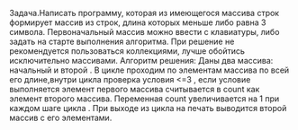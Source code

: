 Задача.Написать программу, которая из имеющегося массива строк формирует массив из строк, длина которых меньше либо равна 3 символа. Первоначальный массив можно ввести с клавиатуры, либо задать на старте выполнения алгоритма. При решение не рекомендуется пользоваться коллекциями, лучше обойтись исключительно массивами.
Алгоритм решения:
Даны два массива: начальный и второй . В цикле проходим по элементам массива по всей его длине,внутри цикла проверка условия  <=3 , если условие выполняется элемент первого массива считывается в count как элемент второго массива. Переменная count увеличивается на 1 при каждом шаге цикла . При выходе из цикла на печать выводится второй массив с его элементами.